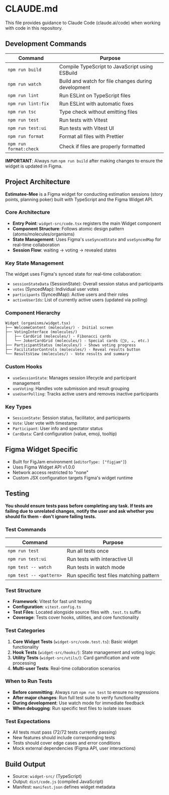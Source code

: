 # CLAUDE.md

This file provides guidance to Claude Code (claude.ai/code) when working with code in this repository.

## Development Commands

| Command            | Purpose                                             |
| ------------------ | --------------------------------------------------- |
| `npm run build`    | Compile TypeScript to JavaScript using ESBuild      |
| `npm run watch`    | Build and watch for file changes during development |
| `npm run lint`     | Run ESLint on TypeScript files                      |
| `npm run lint:fix` | Run ESLint with automatic fixes                     |
| `npm run tsc`      | Type check without emitting files                   |
| `npm run test`     | Run tests with Vitest                               |
| `npm run test:ui`  | Run tests with Vitest UI                            |
| `npm run format`   | Format all files with Prettier                      |
| `npm run format:check` | Check if files are properly formatted          |

**IMPORTANT**: Always run `npm run build` after making changes to ensure the widget is updated in Figma.

## Project Architecture

**Estimatee-Mee** is a Figma widget for conducting estimation sessions (story points, planning poker) built with TypeScript and the Figma Widget API.

### Core Architecture

- **Entry Point**: `widget-src/code.tsx` registers the main Widget component
- **Component Structure**: Follows atomic design pattern (atoms/molecules/organisms)
- **State Management**: Uses Figma's `useSyncedState` and `useSyncedMap` for real-time collaboration
- **Session Flow**: waiting → voting → revealed states

### Key State Management

The widget uses Figma's synced state for real-time collaboration:

- `sessionStateData` (SessionState): Overall session status and participants
- `votes` (SyncedMap<Vote>): Individual user votes
- `participants` (SyncedMap<Participant>): Active users and their roles
- `activeUserIds`: List of currently active users (updated via polling)

### Component Hierarchy

```
Widget (organisms/widget.tsx)
├── WelcomeContent (molecules/) - Initial screen
├── VotingInterface (molecules/)
│   ├── CardGrid (molecules/) - Fibonacci cards
│   └── JokerCardGrid (molecules/) - Special cards (🤷‍♀️, ☕, etc.)
├── ParticipantStatus (molecules/) - Shows voting progress
├── FacilitatorControls (molecules/) - Reveal results button
└── ResultsView (molecules/) - Vote results and summary
```

### Custom Hooks

- `useSessionState`: Manages session lifecycle and participant management
- `useVoting`: Handles vote submission and result grouping
- `useUserPolling`: Tracks active users and removes inactive participants

### Key Types

- `SessionState`: Session status, facilitator, and participants
- `Vote`: User vote with timestamp
- `Participant`: User info and spectator status
- `CardData`: Card configuration (value, emoji, tooltip)

## Figma Widget Specific

- Built for FigJam environment (`editorType: ["figjam"]`)
- Uses Figma Widget API v1.0.0
- Network access restricted to "none"
- Custom JSX configuration targets Figma's widget runtime

## Testing

**You should ensure tests pass before completing any task. If tests are failing due to unrelated changes, notify the user and ask whether you should fix them - don't ignore failing tests.**

### Test Commands

| Command                 | Purpose                                  |
| ----------------------- | ---------------------------------------- |
| `npm run test`          | Run all tests once                       |
| `npm run test:ui`       | Run tests with interactive UI            |
| `npm test -- watch`     | Run tests in watch mode                  |
| `npm test -- <pattern>` | Run specific test files matching pattern |

### Test Structure

- **Framework**: Vitest for fast unit testing
- **Configuration**: `vitest.config.ts`
- **Test Files**: Located alongside source files with `.test.ts` suffix
- **Coverage**: Tests cover hooks, utilities, and core functionality

### Test Categories

1. **Core Widget Tests** (`widget-src/code.test.ts`): Basic widget functionality
2. **Hook Tests** (`widget-src/hooks/`): State management and voting logic
3. **Utility Tests** (`widget-src/utils/`): Card gamification and vote processing
4. **Multi-user Tests**: Real-time collaboration scenarios

### When to Run Tests

- **Before committing**: Always run `npm run test` to ensure no regressions
- **After major changes**: Run full test suite to verify functionality
- **During development**: Use watch mode for immediate feedback
- **When debugging**: Run specific test files to isolate issues

### Test Expectations

- All tests must pass (72/72 tests currently passing)
- New features should include corresponding tests
- Tests should cover edge cases and error conditions
- Mock external dependencies (Figma API, user interactions)

## Build Output

- Source: `widget-src/` (TypeScript)
- Output: `dist/code.js` (compiled JavaScript)
- Manifest: `manifest.json` defines widget metadata
